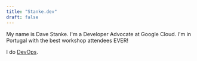 ```yaml
---
title: "Stanke.dev"
draft: false
---
```


My name is Dave Stanke. I'm a Developer Advocate at Google Cloud. I'm in Portugal with the best workshop attendees EVER!

I do [DevOps](https://cloud.google.com/devops/).
